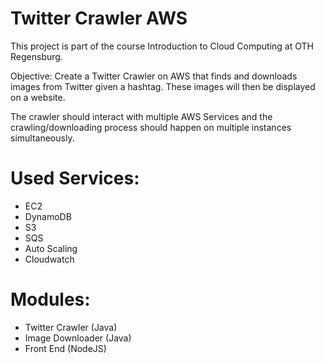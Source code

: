 # Twitter Crawler AWS

This project is part of the course Introduction to Cloud Computing at OTH Regensburg.

Objective: Create a Twitter Crawler on AWS that finds and downloads images from Twitter given a hashtag. These images will then be displayed on a website.

The crawler should interact with multiple AWS Services and the crawling/downloading process should happen on multiple instances simultaneously.

# Used Services:
- EC2
- DynamoDB
- S3
- SQS
- Auto Scaling
- Cloudwatch

# Modules:
- Twitter Crawler (Java)
- Image Downloader (Java)
- Front End (NodeJS)
